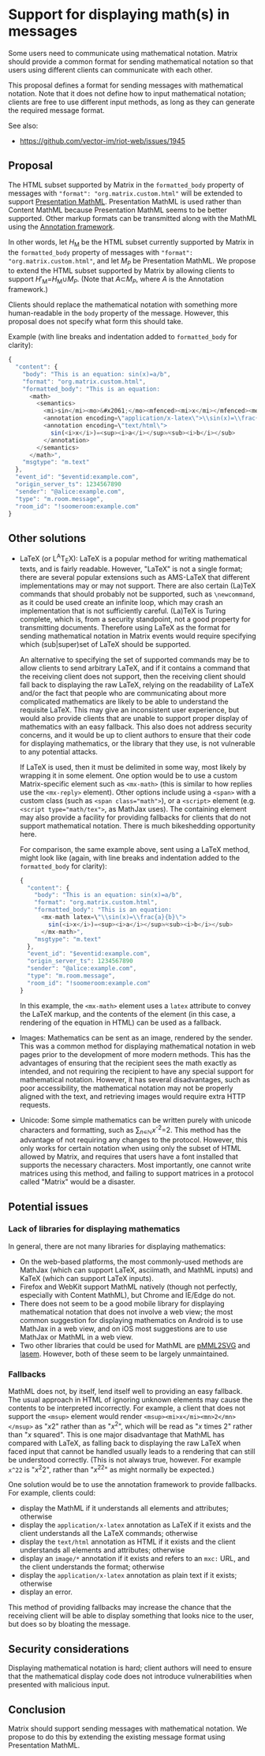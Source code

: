# Support for displaying math(s) in messages

Some users need to communicate using mathematical notation.  Matrix should
provide a common format for sending mathematical notation so that users using
different clients can communicate with each other.

This proposal defines a format for sending messages with mathematical
notation.  Note that it does not define how to input mathematical notation;
clients are free to use different input methods, as long as they can generate
the required message format.

See also:

- https://github.com/vector-im/riot-web/issues/1945

## Proposal

The HTML subset supported by Matrix in the `formatted_body` property of
messages with `"format": "org.matrix.custom.html"` will be extended to support
[Presentation MathML](https://www.w3.org/TR/MathML3/chapter3.html).
Presentation MathML is used rather than Content MathML because Presentation
MathML seems to be better supported.  Other markup formats can be transmitted
along with the MathML using the [Annotation
framework](https://www.w3.org/TR/MathML3/chapter5.html).

In other words, let <i>H</i><sub>M</sub> be the HTML subset currently supported
by Matrix in the `formatted_body` property of messages with `"format":
"org.matrix.custom.html"`, and let <i>M</i><sub><i>P</i></sub> be Presentation
MathML.  We propose to extend the HTML subset supported by Matrix by allowing
clients to support
<i>H</i>′<sub>M</sub>=<i>H</i><sub>M</sub>∪<i>M</i><sub><i>P</i></sub>.  (Note
that <i>A</i>⊂<i>M</i><sub><i>P</i></sub>, where <i>A</i> is the Annotation
framework.)

Clients should replace the mathematical notation with something more
human-readable in the `body` property of the message.  However, this proposal
does not specify what form this should take.

Example (with line breaks and indentation added to `formatted_body` for clarity):

```javascript
{
  "content": {
    "body": "This is an equation: sin(x)=a/b",
    "format": "org.matrix.custom.html",
    "formatted_body": "This is an equation:
      <math>
        <semantics>
          <mi>sin</mi><mo>&#x2061;</mo><mfenced><mi>x</mi></mfenced><mo>=</mo><mfrac><mi>a</mi><mi>b</mi></mfrac>
          <annotation encoding=\"application/x-latex\">\\sin(x)=\\frac{a}{b}</annotation>
          <annotation encoding=\"text/html\">
            sin(<i>x</i>)=<sup><i>a</i></sup>⁄<sub><i>b</i></sub>
          </annotation>
        </semantics>
      </math>",
    "msgtype": "m.text"
  },
  "event_id": "$eventid:example.com",
  "origin_server_ts": 1234567890
  "sender": "@alice:example.com",
  "type": "m.room.message",
  "room_id": "!soomeroom:example.com"
}
```

## Other solutions

* LaTeX (or L<sup>A</sup>T<sub>E</sub>X): LaTeX is a popular method for writing
  mathematical texts, and is fairly readable.  However, "LaTeX" is not a single
  format; there are several popular extensions such as AMS-LaTeX that different
  implementations may or may not support.  There are also certain (La)TeX
  commands that should probably not be supported, such as `\newcommand`, as it
  could be used create an infinite loop, which may crash an implementation that
  is not sufficiently careful.  (La)TeX is Turing complete, which is, from a
  security standpoint, not a good property for transmitting documents.
  Therefore using LaTeX as the format for sending mathematical notation in
  Matrix events would require specifying which (sub|super)set of LaTeX should
  be supported.

  An alternative to specifying the set of supported commands may be to allow
  clients to send arbitrary LaTeX, and if it contains a command that the
  receiving client does not support, then the receiving client should fall back
  to displaying the raw LaTeX, relying on the readability of LaTeX and/or the
  fact that people who are communicating about more complicated mathematics are
  likely to be able to understand the requisite LaTeX.  This may give an
  inconsistent user experience, but would also provide clients that are unable
  to support proper display of mathematics with an easy fallback.  This also
  does not address security concerns, and it would be up to client authors to
  ensure that their code for displaying mathematics, or the library that they
  use, is not vulnerable to any potential attacks.

  If LaTeX is used, then it must be delimited in some way, most likely by
  wrapping it in some element.  One option would be to use a custom
  Matrix-specific element such as `<mx-math>` (this is similar to how replies
  use the `<mx-reply>` element).  Other options include using a `<span>` with a
  custom class (such as `<span class="math">`), or a `<script>` element
  (e.g. `<script type="math/tex">`, as MathJax uses).  The containing element
  may also provide a facility for providing fallbacks for clients that do not
  support mathematical notation.  There is much bikeshedding opportunity here.

  For comparison, the same example above, sent using a LaTeX method, might look
  like (again, with line breaks and indentation added to the `formatted_body`
  for clarity):

  ```javascript
  {
    "content": {
      "body": "This is an equation: sin(x)=a/b",
      "format": "org.matrix.custom.html",
      "formatted_body": "This is an equation:
        <mx-math latex=\"\\sin(x)=\\frac{a}{b}\">
          sin(<i>x</i>)=<sup><i>a</i></sup>⁄<sub><i>b</i></sub>
        </mx-math>",
      "msgtype": "m.text"
    },
    "event_id": "$eventid:example.com",
    "origin_server_ts": 1234567890
    "sender": "@alice:example.com",
    "type": "m.room.message",
    "room_id": "!soomeroom:example.com"
  }
  ```

  In this example, the `<mx-math>` element uses a `latex` attribute to convey
  the LaTeX markup, and the contents of the element (in this case, a rendering
  of the equation in HTML) can be used as a fallback.

* Images: Mathematics can be sent as an image, rendered by the sender.  This
  was a common method for displaying mathematical notation in web pages prior
  to the development of more modern methods.  This has the advantages of
  ensuring that the recipient sees the math exactly as intended, and not
  requiring the recipient to have any special support for mathematical
  notation.  However, it has several disadvantages, such as poor accessibility,
  the mathematical notation may not be properly aligned with the text, and
  retrieving images would require extra HTTP requests.

* Unicode: Some simple mathematics can be written purely with unicode
  characters and formatting, such as ∑<sub>*n*∊ℕ</sub>*x*<sup>-2</sup>=2.  This
  method has the advantage of not requiring any changes to the protocol.
  However, this only works for certain notation when using only the subset of
  HTML allowed by Matrix, and requires that users have a font installed that
  supports the necessary characters.  Most importantly, one cannot write
  matrices using this method, and failing to support matrices in a protocol
  called "Matrix" would be a disaster.

## Potential issues

### Lack of libraries for displaying mathematics

In general, there are not many libraries for displaying mathematics:

* On the web-based platforms, the most commonly-used methods are MathJax (which
  can support LaTeX, asciimath, and MathML inputs) and KaTeX (which can support LaTeX
  inputs).
* Firefox and WebKit support MathML natively (though not perfectly, especially
  with Content MathML), but Chrome and IE/Edge do not.
* There does not seem to be a good mobile library for displaying mathematical
  notation that does not involve a web view; the most common suggestion for
  displaying mathematics on Android is to use MathJax in a web view, and on iOS
  most suggestions are to use MathJax or MathML in a web view.
* Two other libraries that could be used for MathML are
  [pMML2SVG](http://pmml2svg.sourceforge.net/) and
  [lasem](https://wiki.gnome.org/Projects/Lasem).  However, both of these seem to
  be largely unmaintained.

### Fallbacks

MathML does not, by itself, lend itself well to providing an easy fallback.
The usual approach in HTML of ignoring unknown elements may cause the contents
to be interpreted incorrectly.  For example, a client that does not support the
`<msup>` element would render `<msup><mi>x</mi><mn>2</mn></msup>` as "*x*2"
rather than as "*x*<sup>2</sup>", which will be read as "*x* times 2" rather
than "*x* squared".  This is one major disadvantage that MathML has compared
with LaTeX, as falling back to displaying the raw LaTeX when faced input that
cannot be handled usually leads to a rendering that can still be understood
correctly.  (This is not always true, however.  For example `x^22` is
"*x*<sup>2</sup>2", rather than "*x*<sup>22</sup>" as might normally be
expected.)

One solution would be to use the annotation framework to provide fallbacks.
For example, clients could:

* display the MathML if it understands all elements and attributes; otherwise
* display the `application/x-latex` annotation as LaTeX if it exists and the
  client understands all the LaTeX commands; otherwise
* display the `text/html` annotation as HTML if it exists and the client
  understands all elements and attributes; otherwise
* display an `image/*` annotation if it exists and refers to an `mxc:` URL, and
  the client understands the format; otherwise
* display the `application/x-latex` annotation as plain text if it exists;
  otherwise
* display an error.

This method of providing fallbacks may increase the chance that the receiving
client will be able to display something that looks nice to the user, but does
so by bloating the message.

## Security considerations

Displaying mathematical notation is hard; client authors will need to ensure
that the mathematical display code does not introduce vulnerabilities when
presented with malicious input.

## Conclusion

Matrix should support sending messages with mathematical notation.  We propose
to do this by extending the existing message format using Presentation MathML.
